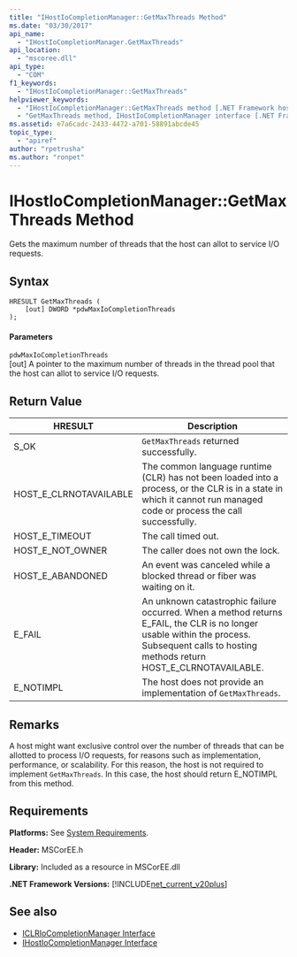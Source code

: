 ```yaml
---
title: "IHostIoCompletionManager::GetMaxThreads Method"
ms.date: "03/30/2017"
api_name: 
  - "IHostIoCompletionManager.GetMaxThreads"
api_location: 
  - "mscoree.dll"
api_type: 
  - "COM"
f1_keywords: 
  - "IHostIoCompletionManager::GetMaxThreads"
helpviewer_keywords: 
  - "IHostIoCompletionManager::GetMaxThreads method [.NET Framework hosting]"
  - "GetMaxThreads method, IHostIoCompletionManager interface [.NET Framework hosting]"
ms.assetid: e7a6cadc-2433-4472-a701-58891abcde45
topic_type: 
  - "apiref"
author: "rpetrusha"
ms.author: "ronpet"
---
```

# IHostIoCompletionManager::GetMaxThreads Method
Gets the maximum number of threads that the host can allot to service I/O requests.  
  
## Syntax  
  
```  
HRESULT GetMaxThreads (  
    [out] DWORD *pdwMaxIoCompletionThreads  
);  
```  
  
#### Parameters  
 `pdwMaxIoCompletionThreads`  
 [out] A pointer to the maximum number of threads in the thread pool that the host can allot to service I/O requests.  
  
## Return Value  
  
|HRESULT|Description|  
|-------------|-----------------|  
|S_OK|`GetMaxThreads` returned successfully.|  
|HOST_E_CLRNOTAVAILABLE|The common language runtime (CLR) has not been loaded into a process, or the CLR is in a state in which it cannot run managed code or process the call successfully.|  
|HOST_E_TIMEOUT|The call timed out.|  
|HOST_E_NOT_OWNER|The caller does not own the lock.|  
|HOST_E_ABANDONED|An event was canceled while a blocked thread or fiber was waiting on it.|  
|E_FAIL|An unknown catastrophic failure occurred. When a method returns E_FAIL, the CLR is no longer usable within the process. Subsequent calls to hosting methods return HOST_E_CLRNOTAVAILABLE.|  
|E_NOTIMPL|The host does not provide an implementation of `GetMaxThreads`.|  
  
## Remarks  
 A host might want exclusive control over the number of threads that can be allotted to process I/O requests, for reasons such as implementation, performance, or scalability. For this reason, the host is not required to implement `GetMaxThreads`. In this case, the host should return E_NOTIMPL from this method.  
  
## Requirements  
 **Platforms:** See [System Requirements](../../../../docs/framework/get-started/system-requirements.md).  
  
 **Header:** MSCorEE.h  
  
 **Library:** Included as a resource in MSCorEE.dll  
  
 **.NET Framework Versions:** [!INCLUDE[net_current_v20plus](../../../../includes/net-current-v20plus-md.md)]  
  
## See also
- [ICLRIoCompletionManager Interface](../../../../docs/framework/unmanaged-api/hosting/iclriocompletionmanager-interface.md)
- [IHostIoCompletionManager Interface](../../../../docs/framework/unmanaged-api/hosting/ihostiocompletionmanager-interface.md)
